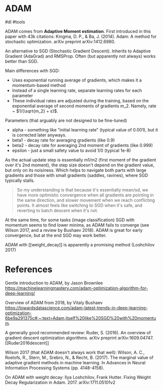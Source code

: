 # ADAM

#dl #tools

ADAM comes from **Adaptive Moment estimation**. First introduced in this paper with 43k citations: Kingma, D. P., & Ba, J. (2014). Adam: A method for stochastic optimization. arXiv preprint arXiv:1412.6980.

An alternative to  SGD (Stochastic Gradient Descent). Inherits to Adaptive Gradient (AdaGrad) and RMSProp. Often (but apparently not always) works better than SGD.

Main differences with SGD:
* Uses exponential running average of gradients, which makes it a momentum-based method
* Instead of a single learning rate, separate learning rates for each parameter
* These individual rates are adjusted during the training, based on the exponential average of second moments of gradients m_2. Namely, rate ~ $1/(\sqrt{m_2} + ε)$.

Parameters (that arguably are not designed to be fine-tuned)
* alpha	 - something like "initial learning rate" (typical value of 0.001), but it is corrected later anyways. 
* beta1 - decay rate for averaging gradients (like 0.9) 
* beta2 - decay rate for averaging 2nd moment of gradients (like 0.999)
* epsilon - just a small safety value to avoid 1/0 (typical 1e-8)

As the actual update step is essentially m1/m2 (first moment of the gradient over it's 2nd moment), the step size doesn't depend on the gradient value, but only on its noisiness. Which helps to navigate both parts with large gradients and those with small gradients (saddles, ravines), where SGD typically stalls.

> So my understanding is that because it's essentially mean/sd, we have more optimistic convergence when all gradients are pointing in the same direction, and slower movement when we reach conflicting points. It almost feels like switching to SGD when it's safe, and reverting to batch descent when it's not.

At the same time, for some tasks (image classification) SGD with momentum seems to find lower minima, as ADAM fails to converge (see Wilson 2017, and a review by Bushaev 2018). ADAM is great for early convergence, but at the end SGD may work better.

ADAM with [[weight_decay]] is apparently a promising method (Loshchilov 2017)

# References

Gentle introduction to ADAM, by Jason Brownlee
https://machinelearningmastery.com/adam-optimization-algorithm-for-deep-learning/

Overview of ADAM from 2018, by Vitaly Bushaev
https://towardsdatascience.com/adam-latest-trends-in-deep-learning-optimization-6be9a291375c#:~:text=Adam,itself%20like%20SGD%20with%20momentum.

A generally good recommended review:
Ruder, S. (2016). An overview of gradient descent optimization algorithms. arXiv preprint arXiv:1609.04747.
[[Ruder2016descent]]

Wilson 2017 (that ADAM doesn't always work that well):
Wilson, A. C., Roelofs, R., Stern, M., Srebro, N., & Recht, B. (2017). The marginal value of adaptive gradient methods in machine learning. In Advances in Neural Information Processing Systems (pp. 4148-4158).

On ADAM with weight decay:
Ilya Loshchilov, Frank Hutter. Fixing Weight Decay Regularization in Adam. 2017. arXiv:1711.05101v2